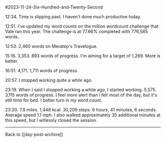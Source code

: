 #2023-11-24-Six-Hundred-and-Twenty-Second

12:34.  Time is slipping past.  I haven't done much productive today.

12:51.  I've updated my word counts on the million wordcount challenge that Vale ran this year.  The challenge is at 77.66% completed with 776,585 words.

12:53.  2,460 words on Meratep's Travelogue.

15:16.  3,353.  893 words of progress.  I'm aiming for a target of 1,269.  More is better.

16:51.  4,171.  1,711 words of progress.

20:57.  I stopped working quite a while ago.

23:19.  When I said I stopped working a while ago, I started working.  5,575.  3,115 words of progress.  I feel more alert than I felt most of the day, but it's still time for bed.  I better turn in my word count.

23:20.  7.9 miles.  1,448 kcal.  30,209 steps.  6 hours, 41 minutes, 6 seconds.  Average speed 1.1 mph.  I also walked approximately 35 additional minutes at this speed, but I witlessly closed the session.

---
Back to [[day-post-archive]]